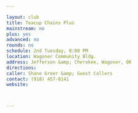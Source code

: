 ```yaml
---

layout: club
title: Teacup Chains Plus
mainstream: no
plus: yes
advanced: no
rounds: no
schedule: 2nd Tuesday, 8:00 PM
location: Wagoner Community Bldg.
address: Jefferson &amp; Cherokee, Wagoner, OK
directions: 
caller: Shane Greer &amp; Guest Callers
contact: (918) 457-0141
website: 



---
```


